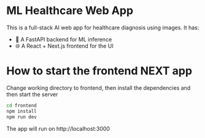 # ML Healthcare Web App

This is a full-stack AI web app for healthcare diagnosis using images. It has:
- 🔮 A FastAPI backend for ML inference
- 🌐 A React + Next.js frontend for the UI

# How to start the frontend NEXT app
Change working directory to frontend, then install the dependencies and then start the server

```bash
cd frontend 
npm install
npm run dev
```

The app will run on http://localhost:3000